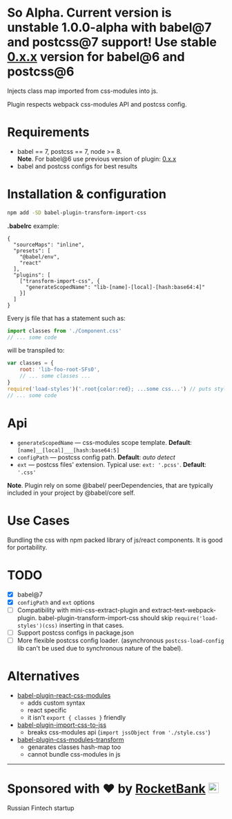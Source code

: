 # So Alpha. Current version is unstable 1.0.0-alpha with babel@7 and postcss@7 support! Use stable [0.x.x] version for babel@6 and  postcss@6

Injects class map imported from css-modules into js.

Plugin respects webpack css-modules API and postcss config.

# Requirements
- babel == 7, postcss == 7, node >= 8.
  <br/>**Note**. For babel@6 use previous version of plugin: [0.x.x]
- babel and postcss configs for best results

[0.x.x]: https://github.com/a-x-/babel-plugin-transform-import-css/tree/backports

# Installation & configuration
```sh
npm add -SD babel-plugin-transform-import-css
```

**.babelrc** example:
```json5
{
  "sourceMaps": "inline",
  "presets": [
    "@babel/env",
    "react"
  ],
  "plugins": [
    ["transform-import-css", {
      "generateScopedName": "lib-[name]-[local]-[hash:base64:4]"
    }]
  ]
}
```

Every js file that has a statement such as:

```js
import classes from './Component.css'
// ... some code
```

will be transpiled to:

```js
var classes = {
    root: 'lib-foo-root-SFs0',
    // ... some classes ...
}
require('load-styles')('.root{color:red}; ...some css...') // puts styles into the head
// ... some code
```

# Api
- `generateScopedName` — css-modules scope template. **Default**: `[name]__[local]___[hash:base64:5]`
- `configPath` — postcss config path. **Default**: _auto detect_
- `ext` — postcss files' extension. Typical use: `ext: '.pcss'`. **Default**: `'.css'`

**Note**. Plugin rely on some @babel/ peerDependencies, that are typically included in your project by @babel/core self.

# Use Cases

Bundling the css with npm packed library of js/react components.
It is good for portability.

# TODO
- [x] babel@7
- [x] `configPath` and `ext` options
- [ ] Compatibility with mini-css-extract-plugin and extract-text-webpack-plugin.
  babel-plugin-transform-import-css should skip `require('load-styles')(css)` inserting in that cases.
- [ ] Support postcss configs in package.json
- [ ] More flexible postcss config loader.
  (asynchronous `postcss-load-config` lib can't be used due to synchronous nature of the babel).

# Alternatives
- [babel-plugin-react-css-modules](https://github.com/gajus/babel-plugin-react-css-modules)
  - adds custom syntax
  - react specific
  - it isn't `export { classes }` friendly
- [babel-plugin-import-css-to-jss](https://github.com/websecurify/babel-plugin-import-css-to-jss)
  - breaks css-modules api (`import jssObject from './style.css'`)
- [babel-plugin-css-modules-transform](https://github.com/michalkvasnicak/babel-plugin-css-modules-transform)
  - genarates classes hash-map too
  - cannot bundle css-modules in js


----

# Sponsored with ❤️ by <a href="https://rocketbank.ru">RocketBank</a> <img src="https://user-images.githubusercontent.com/6201068/41535008-57abc544-7309-11e8-9259-4b38bc1e7370.png" width="24"/>
Russian Fintech startup

